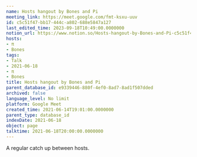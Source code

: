 ```yaml
---
name: Hosts hangout by Bones and Pi
meeting_link: https://meet.google.com/fmt-ksxu-uuv
id: c5c51f47-bb17-444c-a802-688e5847a127
last_edited_time: 2023-09-18T10:49:00.0000000
notion_url: https://www.notion.so/Hosts-hangout-by-Bones-and-Pi-c5c51f47bb17444ca802688e5847a127
hosts:
- π
- Bones
tags:
- Talk
- 2021-06-18
- π
- Bones
title: Hosts hangout by Bones and Pi
parent_database_id: e9339446-880f-4ef0-8ad7-8ad1f507dded
archived: false
language_level: No limit
platform: Google Meet
created_time: 2021-06-14T19:01:00.0000000
parent_type: database_id
indexDate: 2021-06-18
object: page
talktime: 2021-06-18T20:00:00.0000000
---
```


A regular catch up between hosts.


